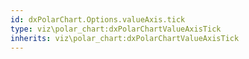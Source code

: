 ```yaml
---
id: dxPolarChart.Options.valueAxis.tick
type: viz\polar_chart:dxPolarChartValueAxisTick
inherits: viz\polar_chart:dxPolarChartValueAxisTick
---
```

